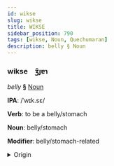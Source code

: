 ```yaml
---
id: wikse
slug: wikse
title: WIKSE
sidebar_position: 790
tags: [wikse, Noun, Quechumaran]
description: belly § Noun
---
```


### wikse&emsp;<span kind="abugida">ʒ̑ȷɐɿ</span>

*belly* **§** [Noun](../../tags/Noun)

**IPA**: /ˈwɪk.sɛ/

**Verb**: to be a belly/stomach

**Noun**: belly/stomach

**Modifier**: belly/stomach-related

<details>
    <summary>Origin</summary>
    Quechua wiksa ['wɪksæ]<br/>
    <em>Quechumaran Language Family</em>
</details>